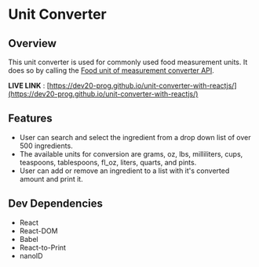 # Unit Converter

## Overview

This unit converter is used for commonly used food measurement units. It does so by calling the [Food unit of measurement converter API](https://rapidapi.com/smilebot/api/food-unit-of-measurement-converter/details).

**LIVE LINK** : [https://dev20-prog.github.io/unit-converter-with-reactjs/](https://dev20-prog.github.io/unit-converter-with-reactjs/)

## Features

- User can search and select the ingredient from a drop down list of over 500 ingredients.
- The available units for conversion are grams, oz, lbs, milliliters, cups, teaspoons, tablespoons, fl_oz, liters, quarts, and pints.
- User can add or remove an ingredient to a list with it's converted amount and print it.

## Dev Dependencies

- React
- React-DOM
- Babel
- React-to-Print
- nanoID
